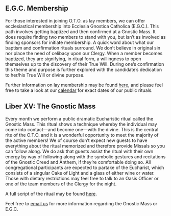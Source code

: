 <h2>E.G.C. Membership</h2>
<p>For those interested in joining O.T.O. as lay members, we can offer ecclesiastical membership into Ecclesia Gnostica Catholica (E.G.C.).  This path involves getting baptized and then confirmed at a Gnostic Mass.  It does require finding two members to stand with you, but isn’t as involved as finding sponsors for initiate membership. A quick word about what our baptism and confirmation rituals surround. We don’t believe in original sin nor place the need of celibacy upon our Clergy. When a member becomes baptized, they are signifying, in ritual form, a willingness to open themselves up to the discovery of their True Will. During one’s confirmation this theme and purpose is further explored with the candidate’s dedication to her/his True Will or divine purpose.</p>
<p>Further information on lay membership may be found <a href="http://oto-usa.org/oto/egc/" target="_blank">here</a>, and please feel free to take a look at our <a href="https://calendar.google.com/calendar/embed?src=cruxansata.oto%40gmail.com&ctz=America/Denver" target="_blank">calendar</a> for exact dates of our public rituals.</p>
<h2>Liber XV: The Gnostic Mass</h2>
<p>Every month we perform a public dramatic Eucharistic ritual called the Gnostic Mass. This ritual shows a technique whereby the individual may come into contact—and become one—with the divine.  This is the central rite of the O.T.O. and it is a wonderful opportunity to meet the majority of the active members! We of course don’t expect new guests to have everything about the ritual memorized and therefore provide Missals so you can follow along. We do ask that guests assist the ritual with their own energy by way of following along with the symbolic gestures and recitations of the Gnostic Creed and Anthem, if they’re comfortable doing so. All congregational participants are expected to partake of the Eucharist, which consists of a singular Cake of Light and a glass of either wine or water. Those with dietary restrictions may feel free to talk to an Oasis Officer or one of the team members of the Clergy for the night.</p>
<p>A full script of the ritual may be found <a href="http://hermetic.com/sabazius/gnostic_mass.htm" target="_blank">here</a>.</p>
<p>Feel free to <a href="mailto:egc@cruxansata-oto.org">email us</a> for more information regarding the Gnostic Mass or E.G.C.</p><br><br><br>
